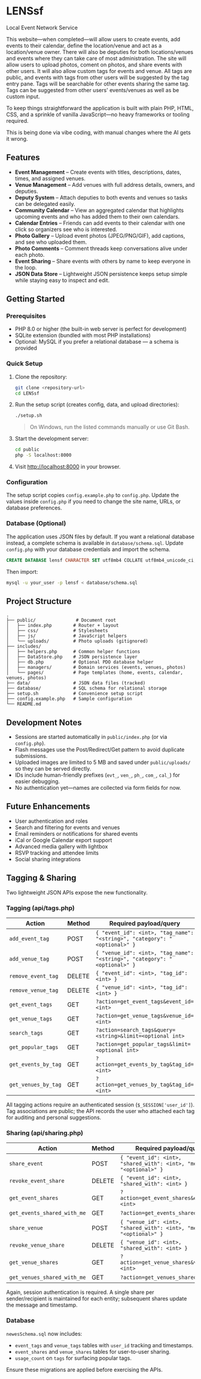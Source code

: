 # LENSsf
Local Event Network Service

This website—when completed—will allow users to create events, add events to their calendar, define the location/venue and act as a location/venue owner. There will also be deputies for both locations/venues and events where they can take care of most administration. The site will allow users to upload photos, coment on photos, and share events with other users. It will also allow custom tags for events and venue. All tags are public, and events with tags from other users will be suggested by the tag entry pane. Tags will be searchable for other events sharing the same tag. Tags can be suggested from other users' events/venues as well as be custom input. 

To keep things straightforward the application is built with plain PHP, HTML, CSS, and a sprinkle of vanilla JavaScript—no heavy frameworks or tooling required.

This is being done via vibe coding, with manual changes where the AI gets it wrong.

## Features

- **Event Management** – Create events with titles, descriptions, dates, times, and assigned venues.
- **Venue Management** – Add venues with full address details, owners, and deputies.
- **Deputy System** – Attach deputies to both events and venues so tasks can be delegated easily.
- **Community Calendar** – View an aggregated calendar that highlights upcoming events and who has added them to their own calendars.
- **Calendar Entries** – Friends can add events to their calendar with one click so organizers see who is interested.
- **Photo Gallery** – Upload event photos (JPEG/PNG/GIF), add captions, and see who uploaded them.
- **Photo Comments** – Comment threads keep conversations alive under each photo.
- **Event Sharing** – Share events with others by name to keep everyone in the loop.
- **JSON Data Store** – Lightweight JSON persistence keeps setup simple while staying easy to inspect and edit.

## Getting Started

### Prerequisites

- PHP 8.0 or higher (the built-in web server is perfect for development)
- SQLite extension (bundled with most PHP installations)
- Optional: MySQL if you prefer a relational database — a schema is provided

### Quick Setup

1. Clone the repository:
   ```bash
   git clone <repository-url>
   cd LENSsf
   ```

2. Run the setup script (creates config, data, and upload directories):
   ```bash
   ./setup.sh
   ```
   > On Windows, run the listed commands manually or use Git Bash.

3. Start the development server:
   ```bash
   cd public
   php -S localhost:8000
   ```

4. Visit [http://localhost:8000](http://localhost:8000) in your browser.

### Configuration

The setup script copies `config.example.php` to `config.php`. Update the values inside `config.php` if you need to change the site name, URLs, or database preferences.

### Database (Optional)

The application uses JSON files by default. If you want a relational database instead, a complete schema is available in `database/schema.sql`. Update `config.php` with your database credentials and import the schema.

```sql
CREATE DATABASE lensf CHARACTER SET utf8mb4 COLLATE utf8mb4_unicode_ci;
```

Then import:

```bash
mysql -u your_user -p lensf < database/schema.sql
```

## Project Structure

```
.
├── public/               # Document root
│   ├── index.php        # Router + layout
│   ├── css/             # Stylesheets
│   ├── js/              # JavaScript helpers
│   └── uploads/         # Photo uploads (gitignored)
├── includes/
│   ├── helpers.php      # Common helper functions
│   ├── DataStore.php    # JSON persistence layer
│   ├── db.php           # Optional PDO database helper
│   ├── managers/        # Domain services (events, venues, photos)
│   └── pages/           # Page templates (home, events, calendar, venues, photos)
├── data/                # JSON data files (tracked)
├── database/            # SQL schema for relational storage
├── setup.sh             # Convenience setup script
├── config.example.php   # Sample configuration
└── README.md
```

## Development Notes

- Sessions are started automatically in `public/index.php` (or via `config.php`).
- Flash messages use the Post/Redirect/Get pattern to avoid duplicate submissions.
- Uploaded images are limited to 5 MB and saved under `public/uploads/` so they can be served directly.
- IDs include human-friendly prefixes (`evt_`, `ven_`, `ph_`, `com_`, `cal_`) for easier debugging.
- No authentication yet—names are collected via form fields for now.

## Future Enhancements

- User authentication and roles
- Search and filtering for events and venues
- Email reminders or notifications for shared events
- iCal or Google Calendar export support
- Advanced media gallery with lightbox
- RSVP tracking and attendee limits
- Social sharing integrations

## Tagging & Sharing

Two lightweight JSON APIs expose the new functionality.

### Tagging (api/tags.php)

| Action | Method | Required payload/query |
| --- | --- | --- |
| `add_event_tag` | POST | `{ "event_id": <int>, "tag_name": "<string>", "category": "<optional>" }` |
| `add_venue_tag` | POST | `{ "venue_id": <int>, "tag_name": "<string>", "category": "<optional>" }` |
| `remove_event_tag` | DELETE | `{ "event_id": <int>, "tag_id": <int> }` |
| `remove_venue_tag` | DELETE | `{ "venue_id": <int>, "tag_id": <int> }` |
| `get_event_tags` | GET | `?action=get_event_tags&event_id=<int>` |
| `get_venue_tags` | GET | `?action=get_venue_tags&venue_id=<int>` |
| `search_tags` | GET | `?action=search_tags&query=<string>&limit=<optional int>` |
| `get_popular_tags` | GET | `?action=get_popular_tags&limit=<optional int>` |
| `get_events_by_tag` | GET | `?action=get_events_by_tag&tag_id=<int>` |
| `get_venues_by_tag` | GET | `?action=get_venues_by_tag&tag_id=<int>` |

All tagging actions require an authenticated session (`$_SESSION['user_id']`). Tag associations are public; the API records the user who attached each tag for auditing and personal suggestions.

### Sharing (api/sharing.php)

| Action | Method | Required payload/query |
| --- | --- | --- |
| `share_event` | POST | `{ "event_id": <int>, "shared_with": <int>, "message": "<optional>" }` |
| `revoke_event_share` | DELETE | `{ "event_id": <int>, "shared_with": <int> }` |
| `get_event_shares` | GET | `?action=get_event_shares&event_id=<int>` |
| `get_events_shared_with_me` | GET | `?action=get_events_shared_with_me` |
| `share_venue` | POST | `{ "venue_id": <int>, "shared_with": <int>, "message": "<optional>" }` |
| `revoke_venue_share` | DELETE | `{ "venue_id": <int>, "shared_with": <int> }` |
| `get_venue_shares` | GET | `?action=get_venue_shares&venue_id=<int>` |
| `get_venues_shared_with_me` | GET | `?action=get_venues_shared_with_me` |

Again, session authentication is required. A single share per sender/recipient is maintained for each entity; subsequent shares update the message and timestamp.

### Database

`newesSchema.sql` now includes:
- `event_tags` and `venue_tags` tables with `user_id` tracking and timestamps.
- `event_shares` and `venue_shares` tables for user-to-user sharing.
- `usage_count` on `tags` for surfacing popular tags.

Ensure these migrations are applied before exercising the APIs.
